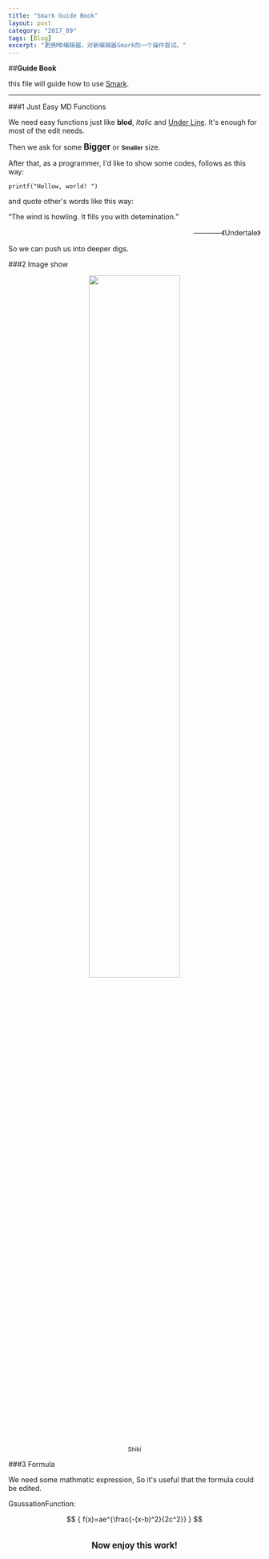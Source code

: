 ```yaml
---
title: "Smark Guide Book"
layout: post
category: "2017_09"
tags: [Blog]
excerpt: "更换MD编辑器，对新编辑器Smark的一个操作尝试。"
---
```

##<b>Guide Book</b>

this file will guide how to use <u>Smark</u>.

-----------
###1 Just Easy MD Functions

We need easy functions just like <b>blod</b>, <i>Italic</i> and <u>Under Line</u>. It's enough for most of the edit needs.

Then we ask for some <b><big>Bigger</big></b> or <b><small>Smaller</small></b> size.
 
After that, as a programmer, I'd like to show some codes, follows as this way:

`printf("Hellow, world! ") `

and quote other's words like this way:

<q>The wind is howling. It fills you with detemination.</q>

<p align=right>————《Undertale》</p>

So we can push us into deeper digs.

###2 Image show

<p align="center">
    <img src="https://timgsa.baidu.com/timg?image&quality=80&size=b9999_10000&sec=1505545192911&di=613a55f6b762a23d7eb60e97fae7042e&imgtype=0&src=http%3A%2F%2Fimg128.ph.126.net%2FQut8V0N5Tgr_PHoZimKmwg%3D%3D%2F2103181025983776895.jpg" width="60%">
    <br />    <small> Shiki </small>
</p>

###3 Formula

We need some mathmatic expression, So it's useful that the formula could be edited.

GsussationFunction:

<center>$$
{ f(x)=ae^{\frac{-(x-b)^2}{2c^2}} }
$$</center>

<Br>
<Br>


<center><big><b>Now enjoy this work!</b></big></center>